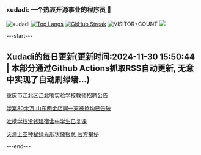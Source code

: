 ### xudadi: 一个热衷开源事业的程序员 👋

![xudadi](https://github-readme-stats-git-masterorgs-github-readme-stats-team.vercel.app/api?username=xudadi)
[![Top Langs](https://github-readme-stats.vercel.app/api/top-langs/?username=xudadi)](https://github.com/anuraghazra/github-readme-stats)
[![GitHub Streak](https://streak-stats.demolab.com?user=xudadi&locale=zh_Hans)](https://git.io/streak-stats)
![VISITOR+COUNT](https://komarev.com/ghpvc/?username=xudadi&label=VISITOR+COUNT)
![](https://raw.githubusercontent.com/xudadi/xudadi/main/assets/github-contribution-grid-snake.svg)


---start---

## Xudadi的每日更新(更新时间:2024-11-30 15:50:44 | 本部分通过Github Actions抓取RSS自动更新, 无意中实现了自动刷绿墙...)

[重庆市江北区江北嘴实验学校教师招聘公告](https://www.gongkaoleida.com/article/2213603)

[涉案80余万 山东两金店同一天被抢均已告破](https://m.163.com/news/article/JI814BOR0001899O.html)

[吐槽学校没钱建宿舍中学生已复课](https://m.163.com/news/article/JI68FTGI051492T3.html)

[天津上空神秘绿光形状像根葱 官方揭秘](https://m.163.com/news/article/JI7NNUHU0514D3UH.html)

---end---
